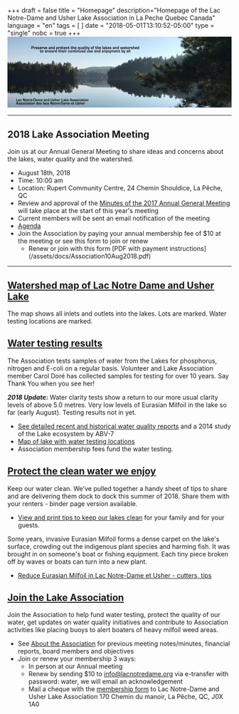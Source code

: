 +++
draft = false
title = "Homepage"
description="Homepage of the Lac Notre-Dame and Usher Lake Association in La Peche Quebec Canada"
language = "en"
tags = [
]
date = "2018-05-01T13:10:52-05:00"
type = "single"
nobc = true
+++
<img src="/assets/img/lake-assoc-photo.jpg" class="img-fluid py-3" alt="view of still water of lake says Preserve and protect the quality of the lakes and watershed to ensure their continued use and enjoyment by all with title Lac Notre-Dame and Usher Lake Association" />

***
## 2018 Lake Association Meeting 
Join us at our Annual General Meeting to share ideas and concerns about the lakes, water quality and the watershed. 

* August 18th, 2018
* Time: 10:00 am
* Location: Rupert Community Centre, 24 Chemin Shouldice, La Pêche, QC 
* Review and approval of the [Minutes of the 2017 Annual General Meeting ](/assets/docs/minutes/AGM_Minutes_2017.pdf) will take place at the start of this year's meeting
* Current members will be sent an email notification of the meeting
* [Agenda](/about/2018boardreport/)
* Join the Association by paying your annual membership fee of $10 at the meeting or see this form to join or renew
    * Renew or join with this form [PDF with payment instructions] (/assets/docs/Association10Aug2018.pdf)

***
## [Watershed map of Lac Notre Dame and Usher Lake](/map/maps/)

The map shows all inlets and outlets into the lakes. Lots are marked. Water testing locations are marked. 

## [Water testing results](/water/qualityreports/)

The Association tests samples of water from the Lakes for phosphorus, nitrogen and E-coli on a regular basis. Volunteer and Lake Association member Carol Doré has collected samples for testing for over 10 years. Say Thank You when you see her! 

***2018 Update:*** Water clarity tests show a return to our more usual clarity levels of above 5.0 metres. Very low levels of Eurasian Milfoil in the lake so far (early August). Testing results not in yet.  

* [See detailed recent and historical water quality reports](/water/qualityreports/) and a 2014 study of the Lake ecosystem by ABV-7
* [Map of lake with water testing locations](/map/maps/)
* Association membership fees fund the water testing. 

## [Protect the clean water we enjoy](/water/keepclean/)

Keep our water clean. We've pulled together a handy sheet of tips to share and are delivering them dock to dock this summer of 2018. Share them with your renters - binder page version available.   

* [View and print tips to keep our lakes clean](/water/keepclean/) for your family and for your guests. 

Some years, invasive Eurasian Milfoil forms a dense carpet on the lake's surface, crowding out the indigenous plant species and harming fish. It was brought in on someone's boat or fishing equipment. Each tiny piece broken off by waves or boats can turn into a new plant.   

* [Reduce Eurasian Milfoil in Lac Notre-Dame et Usher - cutters, tips](/water/lnd-milfoil/) 

## [Join the Lake Association](/about/about/)

Join the Association to help fund water testing, protect the quality of our water, get updates on water quality initiatives and contribute to Association activities like placing buoys to alert boaters of heavy milfoil weed areas. 

* See [About the  Association](/about/about/) for previous meeting notes/minutes, financial reports, board members and objectives
* Join or renew your membership 3 ways: 
  * In person at our Annual meeting
  * Renew by sending $10 to info@lacnotredame.org via e-transfer with password: water, we will email an acknowledgement
  * Mail a cheque with the [membership form](/assets/docs/Association10Aug2018.pdf) to Lac Notre-Dame and Usher Lake Association 170 Chemin du manoir, La Pêche, QC, J0X 1A0


